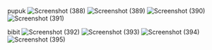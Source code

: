 pupuk
![Screenshot (388)](https://github.com/user-attachments/assets/d1dd1556-2689-4edb-911e-7a55a4b82b2f)
![Screenshot (389)](https://github.com/user-attachments/assets/0013af31-fb7d-4e31-a03b-eeea63dde539)
![Screenshot (390)](https://github.com/user-attachments/assets/37ba79fb-2ea6-4ce4-a003-7cccb1276965)
![Screenshot (391)](https://github.com/user-attachments/assets/4d7ef493-c533-41c9-b3af-33b2b70f67f1)

bibit
![Screenshot (392)](https://github.com/user-attachments/assets/edaf9639-ec2c-4aa9-a655-3deb8c688120)
![Screenshot (393)](https://github.com/user-attachments/assets/4ee1bc87-8db9-44c1-be6c-933693861654)
![Screenshot (394)](https://github.com/user-attachments/assets/1a3ccfcb-be50-438f-a5ea-306a864b463a)
![Screenshot (395)](https://github.com/user-attachments/assets/83f2fde7-6064-4725-ab59-632bdbcfeec6)
